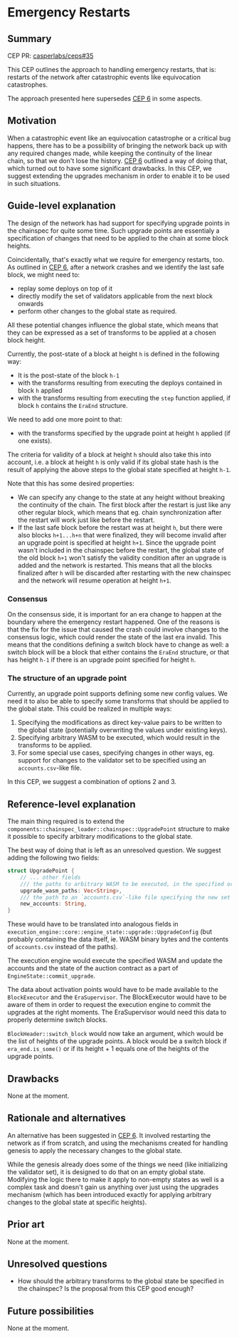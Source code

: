 # Emergency Restarts

## Summary

[summary]: #summary

CEP PR: [casperlabs/ceps#35](https://github.com/casperlabs/ceps/pull/35)

This CEP outlines the approach to handling emergency restarts, that is: restarts of the network after catastrophic events like equivocation catastrophes.

The approach presented here supersedes [CEP 6](https://github.com/CasperLabs/ceps/blob/master/text/0006-equivocation-catastrophes.md) in some aspects.

## Motivation

[motivation]: #motivation

When a catastrophic event like an equivocation catastrophe or a critical bug happens, there has to be a possibility of bringing the network back up with any required changes made, while keeping the continuity of the linear chain, so that we don't lose the history. [CEP 6](https://github.com/CasperLabs/ceps/blob/master/text/0006-equivocation-catastrophes.md) outlined a way of doing that, which turned out to have some significant drawbacks. In this CEP, we suggest extending the upgrades mechanism in order to enable it to be used in such situations.

## Guide-level explanation

[guide-level-explanation]: #guide-level-explanation

The design of the network has had support for specifying upgrade points in the chainspec for quite some time. Such upgrade points are essentialy a specification of changes that need to be applied to the chain at some block heights.

Coincidentally, that's exactly what we require for emergency restarts, too. As outlined in [CEP 6](https://github.com/CasperLabs/ceps/blob/master/text/0006-equivocation-catastrophes.md), after a network crashes and we identify the last safe block, we might need to:
- replay some deploys on top of it
- directly modify the set of validators applicable from the next block onwards
- perform other changes to the global state as required.

All these potential changes influence the global state, which means that they can be expressed as a set of transforms to be applied at a chosen block height.

Currently, the post-state of a block at height `h` is defined in the following way:
- It is the post-state of the block `h-1`
- with the transforms resulting from executing the deploys contained in block `h` applied
- with the transforms resulting from executing the `step` function applied, if block `h` contains the `EraEnd` structure.

We need to add one more point to that:
- with the transforms specified by the upgrade point at height `h` applied (if one exists).

The criteria for validity of a block at height `h` should also take this into account, i.e. a block at height `h` is only valid if its global state hash is the result of applying the above steps to the global state specified at height `h-1`.

Note that this has some desired properties:
- We can specify any change to the state at any height without breaking the continuity of the chain. The first block after the restart is just like any other regular block, which means that eg. chain synchronization after the restart will work just like before the restart.
- If the last safe block before the restart was at height `h`, but there were also blocks `h+1...h+n` that were finalized, they will become invalid after an upgrade point is specified at height `h+1`. Since the upgrade point wasn't included in the chainspec before the restart, the global state of the old block `h+1` won't satisfy the validity condition after an upgrade is added and the network is restarted. This means that all the blocks finalized after `h` will be discarded after restarting with the new chainspec and the network will resume operation at height `h+1`.

### Consensus

On the consensus side, it is important for an era change to happen at the boundary where the emergency restart happened. One of the reasons is that the fix for the issue that caused the crash could involve changes to the consensus logic, which could render the state of the last era invalid. This means that the conditions defining a switch block have to change as well: a switch block will be a block that either contains the `EraEnd` structure, or that has height `h-1` if there is an upgrade point specified for height `h`.

### The structure of an upgrade point

Currently, an upgrade point supports defining some new config values. We need it to also be able to specify some transforms that should be applied to the global state. This could be realized in multiple ways:

1. Specifying the modifications as direct key-value pairs to be written to the global state (potentially overwriting the values under existing keys).
2. Specifying arbitrary WASM to be executed, which would result in the transforms to be applied.
3. For some special use cases, specifying changes in other ways, eg. support for changes to the validator set to be specified using an `accounts.csv`-like file.

In this CEP, we suggest a combination of options 2 and 3.

## Reference-level explanation

[reference-level-explanation]: #reference-level-explanation

The main thing required is to extend the `components::chainspec_loader::chainspec::UpgradePoint` structure to make it possible to specify arbitrary modifications to the global state.

The best way of doing that is left as an unresolved question. We suggest adding the following two fields:

```rust
struct UpgradePoint {
    // ... other fields
    /// the paths to arbitrary WASM to be executed, in the specified order
    upgrade_wasm_paths: Vec<String>,
    /// the path to an `accounts.csv`-like file specifying the new set of validators
    new_accounts: String,
}
```

These would have to be translated into analogous fields in `execution_engine::core::engine_state::upgrade::UpgradeConfig` (but probably containing the data itself, ie. WASM binary bytes and the contents of `accounts.csv` instead of the paths).

The execution engine would execute the specified WASM and update the accounts and the state of the auction contract as a part of `EngineState::commit_upgrade`.

The data about activation points would have to be made available to the `BlockExecutor` and the `EraSupervisor`. The BlockExecutor would have to be aware of them in order to request the execution engine to commit the upgrades at the right moments. The EraSupervisor would need this data to properly determine switch blocks.

`BlockHeader::switch_block` would now take an argument, which would be the list of heights of the upgrade points. A block would be a switch block if `era_end.is_some()` or if its height + 1 equals one of the heights of the upgrade points.

## Drawbacks

[drawbacks]: #drawbacks

None at the moment.

## Rationale and alternatives

[rationale-and-alternatives]: #rationale-and-alternatives

An alternative has been suggested in [CEP 6](https://github.com/CasperLabs/ceps/blob/master/text/0006-equivocation-catastrophes.md). It involved restarting the network as if from scratch, and using the mechanisms created for handling genesis to apply the necessary changes to the global state.

While the genesis already does some of the things we need (like initializing the validator set), it is designed to do that on an empty global state. Modifying the logic there to make it apply to non-empty states as well is a complex task and doesn't gain us anything over just using the upgrades mechanism (which has been introduced exactly for applying arbitrary changes to the global state at specific heights).

## Prior art

[prior-art]: #prior-art

None at the moment.

## Unresolved questions

[unresolved-questions]: #unresolved-questions

- How should the arbitrary transforms to the global state be specified in the chainspec? Is the proposal from this CEP good enough?

## Future possibilities

[future-possibilities]: #future-possibilities

None at the moment.
